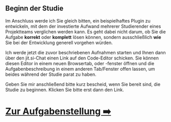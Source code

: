 
## Beginn der Studie

Im Anschluss werde ich Sie gleich bitten, ein beispielhaftes Plugin zu entwickeln, mit dem der investierte Aufwand mehrerer Studierender eines Projektteams verglichen werden kann. Es geht dabei nicht darum, ob Sie die Aufgabe **korrekt** oder **komplett** lösen können, sondern ausschließlich **wie** Sie bei der Entwicklung generell vorgehen würden. 

Ich werde jetzt die zuvor beschriebenen Aufnahmen starten und Ihnen dann über den jit.si-Chat einen Link auf den Code-Editor schicken. Sie können diesen Editor in einem neuen Browsertab, oder -fenster öffnen und die Aufgabenbeschreibung in einem anderen Tab/Fenster offen lassen, um beides während der Studie parat zu haben.

Geben Sie mir anschließend bitte kurz bescheid, wenn Sie bereit sind, die Studie zu beginnen. Klicken Sie bitte erst dann den Link.

# [Zur Aufgabenstellung ➡️](https://github.com/FelixRDL/Plugin-Challenge/blob/master/aufgabenstellung.md)
